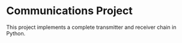 # Communications Project

This project implements a complete transmitter and receiver chain in Python.
